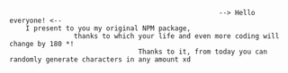                                                         --> Hello everyone! <--
        I present to you my original NPM package,
                    thanks to which your life and even more coding will change by 180 *!  
                                    Thanks to it, from today you can randomly generate characters in any amount xd